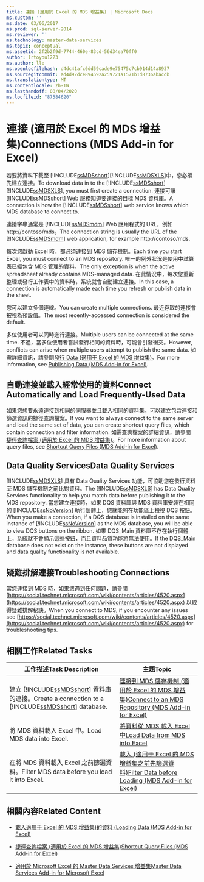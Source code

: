 ```yaml
---
title: 連接 (適用於 Excel 的 MDS 增益集) | Microsoft Docs
ms.custom: ''
ms.date: 03/06/2017
ms.prod: sql-server-2014
ms.reviewer: ''
ms.technology: master-data-services
ms.topic: conceptual
ms.assetid: 2f2b2f9d-7744-460e-83cd-56d34ea70ff0
author: lrtoyou1223
ms.author: lle
ms.openlocfilehash: d4dc41afc6dd59cade9e75475c7cb914d14a8937
ms.sourcegitcommit: ad4d92dce894592a259721a1571b1d8736abacdb
ms.translationtype: MT
ms.contentlocale: zh-TW
ms.lasthandoff: 08/04/2020
ms.locfileid: "87584620"
---
```

# <a name="connections-mds-add-in-for-excel"></a><span data-ttu-id="0b9cd-102">連接 (適用於 Excel 的 MDS 增益集)</span><span class="sxs-lookup"><span data-stu-id="0b9cd-102">Connections (MDS Add-in for Excel)</span></span>
  <span data-ttu-id="0b9cd-103">若要將資料下載至 [!INCLUDE[ssMDSshort](../../includes/ssmdsshort-md.md)][!INCLUDE[ssMDSXLS](../../includes/ssmdsxls-md.md)]中，您必須先建立連接。</span><span class="sxs-lookup"><span data-stu-id="0b9cd-103">To download data in to the [!INCLUDE[ssMDSshort](../../includes/ssmdsshort-md.md)][!INCLUDE[ssMDSXLS](../../includes/ssmdsxls-md.md)], you must first create a connection.</span></span> <span data-ttu-id="0b9cd-104">連接可讓 [!INCLUDE[ssMDSshort](../../includes/ssmdsshort-md.md)] Web 服務知道要連接的目標 MDS 資料庫。</span><span class="sxs-lookup"><span data-stu-id="0b9cd-104">A connection is how the [!INCLUDE[ssMDSshort](../../includes/ssmdsshort-md.md)] web service knows which MDS database to connect to.</span></span>  
  
 <span data-ttu-id="0b9cd-105">連接字串通常是 [!INCLUDE[ssMDSmdm](../../includes/ssmdsmdm-md.md)] Web 應用程式的 URL，例如 http://contoso/mds。</span><span class="sxs-lookup"><span data-stu-id="0b9cd-105">The connection string is usually the URL of the [!INCLUDE[ssMDSmdm](../../includes/ssmdsmdm-md.md)] web application, for example http://contoso/mds.</span></span>  
  
 <span data-ttu-id="0b9cd-106">每次您啟動 Excel 時，都必須連接到 MDS 儲存機制。</span><span class="sxs-lookup"><span data-stu-id="0b9cd-106">Each time you start Excel, you must connect to an MDS repository.</span></span> <span data-ttu-id="0b9cd-107">唯一的例外狀況是使用中試算表已經包含 MDS 管理的資料。</span><span class="sxs-lookup"><span data-stu-id="0b9cd-107">The only exception is when the active spreadsheet already contains MDS-managed data.</span></span> <span data-ttu-id="0b9cd-108">在此情況中，每次您重新整理或發行工作表中的資料時，系統就會自動建立連接。</span><span class="sxs-lookup"><span data-stu-id="0b9cd-108">In this case, a connection is automatically made each time you refresh or publish data in the sheet.</span></span>  
  
 <span data-ttu-id="0b9cd-109">您可以建立多個連線。</span><span class="sxs-lookup"><span data-stu-id="0b9cd-109">You can create multiple connections.</span></span> <span data-ttu-id="0b9cd-110">最近存取的連接會被視為預設值。</span><span class="sxs-lookup"><span data-stu-id="0b9cd-110">The most recently-accessed connection is considered the default.</span></span>  
  
 <span data-ttu-id="0b9cd-111">多位使用者可以同時進行連接。</span><span class="sxs-lookup"><span data-stu-id="0b9cd-111">Multiple users can be connected at the same time.</span></span> <span data-ttu-id="0b9cd-112">不過，當多位使用者嘗試發行相同的資料時，可能會引發衝突。</span><span class="sxs-lookup"><span data-stu-id="0b9cd-112">However, conflicts can arise when multiple users attempt to publish the same data.</span></span> <span data-ttu-id="0b9cd-113">如需詳細資訊，請參閱[發行 Data &#40;適用于 Excel 的 MDS 增益集&#41;](overview-importing-data-from-excel-mds-add-in-for-excel.md)。</span><span class="sxs-lookup"><span data-stu-id="0b9cd-113">For more information, see [Publishing Data &#40;MDS Add-in for Excel&#41;](overview-importing-data-from-excel-mds-add-in-for-excel.md).</span></span>  
  
## <a name="connect-automatically-and-load-frequently-used-data"></a><span data-ttu-id="0b9cd-114">自動連接並載入經常使用的資料</span><span class="sxs-lookup"><span data-stu-id="0b9cd-114">Connect Automatically and Load Frequently-Used Data</span></span>  
 <span data-ttu-id="0b9cd-115">如果您想要永遠連接到相同的伺服器並且載入相同的資料集，可以建立包含連接和篩選資訊的捷徑查詢檔案。</span><span class="sxs-lookup"><span data-stu-id="0b9cd-115">If you want to always connect to the same server and load the same set of data, you can create shortcut query files, which contain connection and filter information.</span></span> <span data-ttu-id="0b9cd-116">如需查詢檔案的詳細資訊，請參閱 [捷徑查詢檔案 &#40;適用於 Excel 的 MDS 增益集&#41;](shortcut-query-files-mds-add-in-for-excel.md)。</span><span class="sxs-lookup"><span data-stu-id="0b9cd-116">For more information about query files, see [Shortcut Query Files &#40;MDS Add-in for Excel&#41;](shortcut-query-files-mds-add-in-for-excel.md).</span></span>  
  
## <a name="data-quality-services"></a><span data-ttu-id="0b9cd-117">Data Quality Services</span><span class="sxs-lookup"><span data-stu-id="0b9cd-117">Data Quality Services</span></span>  
 <span data-ttu-id="0b9cd-118">[!INCLUDE[ssMDSXLS](../../includes/ssmdsxls-md.md)] 具有 Data Quality Services 功能，可協助您在發行資料至 MDS 儲存機制之前比對資料。</span><span class="sxs-lookup"><span data-stu-id="0b9cd-118">The [!INCLUDE[ssMDSXLS](../../includes/ssmdsxls-md.md)] has Data Quality Services functionality to help you match data before publishing it to the MDS repository.</span></span> <span data-ttu-id="0b9cd-119">當您建立連接時，如果 DQS 資料庫與 MDS 資料庫安裝在相同的 [!INCLUDE[ssNoVersion](../../includes/ssnoversion-md.md)] 執行個體上，您就能夠在功能區上檢視 DQS 按鈕。</span><span class="sxs-lookup"><span data-stu-id="0b9cd-119">When you make a connection, if a DQS database is installed on the same instance of [!INCLUDE[ssNoVersion](../../includes/ssnoversion-md.md)] as the MDS database, you will be able to view DQS buttons on the ribbon.</span></span> <span data-ttu-id="0b9cd-120">如果 DQS_Main 資料庫不存在執行個體上，系統就不會顯示這些按鈕，而且資料品質功能將無法使用。</span><span class="sxs-lookup"><span data-stu-id="0b9cd-120">If the DQS_Main database does not exist on the instance, these buttons are not displayed and data quality functionality is not available.</span></span>  
  
## <a name="troubleshooting-connections"></a><span data-ttu-id="0b9cd-121">疑難排解連接</span><span class="sxs-lookup"><span data-stu-id="0b9cd-121">Troubleshooting Connections</span></span>  
 <span data-ttu-id="0b9cd-122">當您連接到 MDS 時，如果您遇到任何問題，請參閱 [https://social.technet.microsoft.com/wiki/contents/articles/4520.aspx](https://social.technet.microsoft.com/wiki/contents/articles/4520.aspx) 以取得疑難排解秘訣。</span><span class="sxs-lookup"><span data-stu-id="0b9cd-122">When you connect to MDS, if you encounter any issues see [https://social.technet.microsoft.com/wiki/contents/articles/4520.aspx](https://social.technet.microsoft.com/wiki/contents/articles/4520.aspx) for troubleshooting tips.</span></span>  
  
## <a name="related-tasks"></a><span data-ttu-id="0b9cd-123">相關工作</span><span class="sxs-lookup"><span data-stu-id="0b9cd-123">Related Tasks</span></span>  
  
|<span data-ttu-id="0b9cd-124">工作描述</span><span class="sxs-lookup"><span data-stu-id="0b9cd-124">Task Description</span></span>|<span data-ttu-id="0b9cd-125">主題</span><span class="sxs-lookup"><span data-stu-id="0b9cd-125">Topic</span></span>|  
|----------------------|-----------|  
|<span data-ttu-id="0b9cd-126">建立 [!INCLUDE[ssMDSshort](../../includes/ssmdsshort-md.md)] 資料庫的連接。</span><span class="sxs-lookup"><span data-stu-id="0b9cd-126">Create a connection to a [!INCLUDE[ssMDSshort](../../includes/ssmdsshort-md.md)] database.</span></span>|[<span data-ttu-id="0b9cd-127">連接到 MDS 儲存機制 &#40;適用於 Excel 的 MDS 增益集&#41;</span><span class="sxs-lookup"><span data-stu-id="0b9cd-127">Connect to an MDS Repository &#40;MDS Add-in for Excel&#41;</span></span>](connect-to-an-mds-repository-mds-add-in-for-excel.md)|  
|<span data-ttu-id="0b9cd-128">將 MDS 資料載入 Excel 中。</span><span class="sxs-lookup"><span data-stu-id="0b9cd-128">Load MDS data into Excel.</span></span>|[<span data-ttu-id="0b9cd-129">將資料從 MDS 載入 Excel 中</span><span class="sxs-lookup"><span data-stu-id="0b9cd-129">Load Data from MDS into Excel</span></span>](export-data-to-excel-from-master-data-services.md)|  
|<span data-ttu-id="0b9cd-130">在將 MDS 資料載入 Excel 之前篩選資料。</span><span class="sxs-lookup"><span data-stu-id="0b9cd-130">Filter MDS data before you load it into Excel.</span></span>|[<span data-ttu-id="0b9cd-131">載入 &#40;適用于 Excel 的 MDS 增益集之前先篩選資料&#41;</span><span class="sxs-lookup"><span data-stu-id="0b9cd-131">Filter Data before Loading &#40;MDS Add-in for Excel&#41;</span></span>](filter-data-before-exporting-mds-add-in-for-excel.md)|  
  
## <a name="related-content"></a><span data-ttu-id="0b9cd-132">相關內容</span><span class="sxs-lookup"><span data-stu-id="0b9cd-132">Related Content</span></span>  
  
-   [<span data-ttu-id="0b9cd-133">載入適用于 Excel 的 MDS 增益集&#41;的資料 &#40;</span><span class="sxs-lookup"><span data-stu-id="0b9cd-133">Loading Data &#40;MDS Add-in for Excel&#41;</span></span>](overview-exporting-data-to-excel-mds-add-in-for-excel.md)  
  
-   [<span data-ttu-id="0b9cd-134">捷徑查詢檔案 &#40;適用於 Excel 的 MDS 增益集&#41;</span><span class="sxs-lookup"><span data-stu-id="0b9cd-134">Shortcut Query Files &#40;MDS Add-in for Excel&#41;</span></span>](shortcut-query-files-mds-add-in-for-excel.md)  
  
-   [<span data-ttu-id="0b9cd-135">適用於 Microsoft Excel 的 Master Data Services 增益集</span><span class="sxs-lookup"><span data-stu-id="0b9cd-135">Master Data Services Add-in for Microsoft Excel</span></span>](master-data-services-add-in-for-microsoft-excel.md)  
  
  

